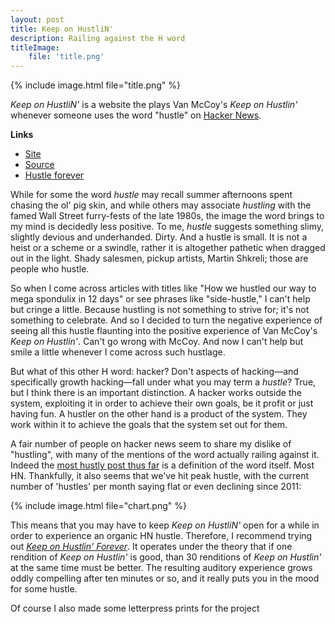 ```yaml
---
layout: post
title: Keep on HustliN'
description: Railing against the H word
titleImage:
    file: 'title.png'
---
```


{% include image.html file="title.png" %}

*Keep on HustliN'* is a website the plays Van McCoy's *Keep on Hustlin'* whenever someone uses the word "hustle" on [Hacker News](http://news.ycombinator.com).

**Links**
- [Site](https://mattbierner.github.io/Keep-on-HustliN/)
- [Source](https://github.com/mattbierner/Keep-on-HustliN/)
- [Hustle forever][forever]

While for some the word *hustle* may recall summer afternoons spent chasing the ol' pig skin, and while others may associate *hustling* with the famed Wall Street furry-fests of the late 1980s, the image the word brings to my mind is decidedly less positive. To me, *hustle* suggests something slimy, slightly devious and underhanded. Dirty. And a hustle is small. It is not a heist or a scheme or a swindle, rather it is altogether pathetic when dragged out in the light. Shady salesmen, pickup artists, Martin Shkreli; those are people who hustle.

So when I come across articles with titles like "How we hustled our way to mega spondulix in 12 days" or see phrases like "side-hustle," I can't help but cringe a little. Because hustling is not something to strive for; it's not something to celebrate. And so I decided to turn the negative experience of seeing all this hustle flaunting into the positive experience of Van McCoy's *Keep on Hustlin'*. Can't go wrong with McCoy. And now I can't help but smile a little whenever I come across such hustlage.

But what of this other H word: hacker? Don't aspects of hacking—and specifically growth hacking—fall under what you may term a *hustle*? True, but I think there is an important distinction. A hacker works outside the system, exploiting it in order to achieve their own goals, be it profit or just having fun. A hustler on the other hand is a product of the system. They work within it to achieve the goals that the system set out for them. 

A fair number of people on hacker news seem to share my dislike of "hustling", with many of the mentions of the word actually railing against it. Indeed the [most hustly post thus far](https://news.ycombinator.com/item?id=14908034) is a definition of the word itself. Most HN. Thankfully, it also seems that we've hit peak hustle, with the current number of 'hustles' per month saying flat or even declining since 2011:

{% include image.html file="chart.png" %}

This means that you may have to keep *Keep on HustliN'* open for a while in order to experience an organic HN hustle. Therefore, I recommend trying out *[Keep on Hustlin' Forever][forever]*. It operates under the theory that if one rendition of *Keep on Hustlin'* is good, than 30 renditions of *Keep on Hustlin'* at the same time must be better. The resulting auditory experience grows oddly compelling after ten minutes or so, and it really puts you in the mood for some hustle.


Of course I also made some letterpress prints for the project


[forever]: https://mattbierner.github.io/Keep-on-HustliN/forever